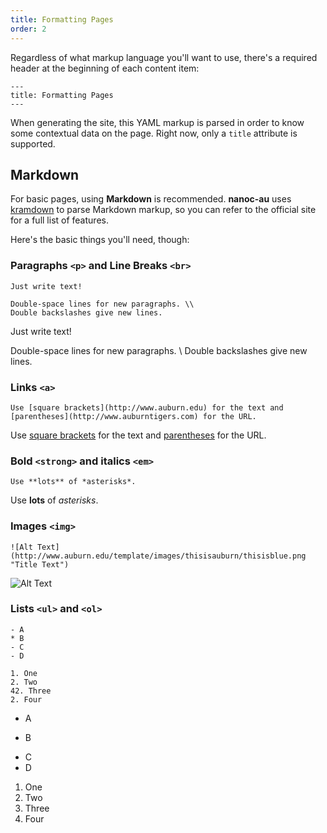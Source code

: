 ```yaml
---
title: Formatting Pages
order: 2
---
```


Regardless of what markup language you'll want to use, there's a required header at the beginning of each content item:

~~~
---
title: Formatting Pages
---
~~~

When generating the site, this YAML markup is parsed in order to know some contextual data on the page. Right now, only a `title` attribute is supported.

## Markdown

For basic pages, using **Markdown** is recommended. **nanoc-au** uses [kramdown](http://kramdown.gettalong.org/) to parse Markdown markup, so you can refer to the official site for a full list of features.

Here's the basic things you'll need, though:

### Paragraphs `<p>` and Line Breaks `<br>`

~~~
Just write text!

Double-space lines for new paragraphs. \\
Double backslashes give new lines.
~~~

Just write text!

Double-space lines for new paragraphs. \\
Double backslashes give new lines.

### Links `<a>`

~~~
Use [square brackets](http://www.auburn.edu) for the text and [parentheses](http://www.auburntigers.com) for the URL.
~~~

Use [square brackets](http://www.auburn.edu) for the text and [parentheses](http://www.auburntigers.com) for the URL.

### Bold `<strong>` and italics `<em>`

~~~
Use **lots** of *asterisks*.
~~~

Use **lots** of *asterisks*.

### Images `<img>`

~~~
![Alt Text](http://www.auburn.edu/template/images/thisisauburn/thisisblue.png "Title Text")
~~~

![Alt Text](http://www.auburn.edu/template/images/thisisauburn/thisisblue.png "Title Text")

### Lists `<ul>` and `<ol>`

~~~
- A
* B
- C
- D

1. One
2. Two
42. Three
2. Four
~~~

- A
* B
- C
- D

1. One
2. Two
19. Three
2. Four